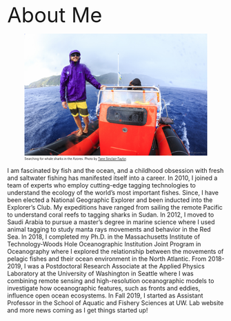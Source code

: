 <head>
   <style>
   figcaption {
    font-size: .5em;
    border: none;
}
</style>
</head>

<font size="8">About Me</font>

<figure>
<img src="/assets/img/Tane_Sinclair-Taylor-9600.jpg">
<figcaption>
  Searching for whale sharks in the Azores. Photo by <a href="https://tanesinclair-taylor.com/" target="_blank">Tane Sinclair-Taylor</a>.</figcaption>
</figure>

I am fascinated by fish and the ocean, and a childhood obsession with fresh and saltwater fishing has manifested itself into a career. In 2010, I joined a team of experts who employ cutting-edge tagging technologies to understand the ecology of the world’s most important fishes. Since, I have been elected a National Geographic Explorer and been inducted into the Explorer’s Club. My expeditions have ranged from sailing the remote Pacific to understand coral reefs to tagging sharks in Sudan. In 2012, I moved to Saudi Arabia to pursue a master’s degree in marine science where I used animal tagging to study manta rays movements and behavior in the Red Sea. In 2018, I completed my Ph.D. in the Massachusetts Institute of Technology-Woods Hole Oceanographic Institution Joint Program in Oceanography where I explored the relationship between the movements of pelagic fishes and their ocean environment in the North Atlantic. From 2018-2019, I was a Postdoctoral Research Associate at the Applied Physics Laboratory at the University of Washington in Seattle where I was combining remote sensing and high-resolution oceanographic models to investigate how oceanographic features, such as fronts and eddies, influence open ocean ecosystems. In Fall 2019, I started as Assistant Professor in the School of Aquatic and Fishery Sciences at UW. Lab website and more news coming as I get things started up!
